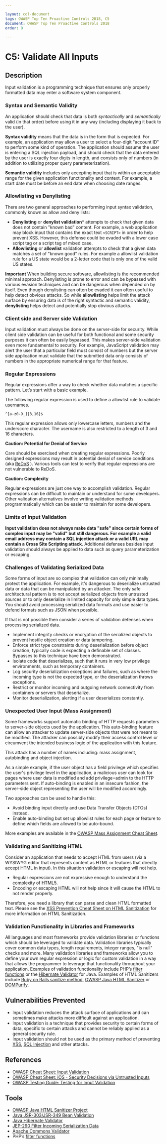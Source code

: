 ```yaml
---

layout: col-document
tags: OWASP Top Ten Proactive Controls 2018, C5
document: OWASP Top Ten Proactive Controls 2018
order: 9

---
```


# C5: Validate All Inputs

## Description
Input validation is a programming technique that ensures only properly formatted data may enter a software system component.

### Syntax and Semantic Validity
An application should check that data is both *syntactically* and *semantically* valid (in that order) before using it in any way (including displaying it back to the user).

**Syntax validity** means that the data is in the form that is expected. For example, an application may allow a user to select a four-digit "account ID" to perform some kind of operation. The application should assume the user is entering a SQL injection payload, and should check that the data entered by the user is exactly four digits in length, and consists only of numbers (in addition to utilizing proper query parameterization).

**Semantic validity** includes only accepting input that is within an acceptable range for the given application functionality and context. For example, a start date must be before an end date when choosing date ranges.

### Allowlisting vs Denylisting
There are two general approaches to performing input syntax validation, commonly known as allow and deny lists:

* **Denylisting** or **denylist validation*** attempts to check that given data does not contain "known bad" content. For example, a web application may block input that contains the exact text ``<SCRIPT>`` in order to help prevent XSS. However, this defense could be evaded with a lower case script tag or a script tag of mixed case.
* **Allowlisting** or **allowlist** validation attempts to check that a given data matches a set of "known good" rules. For example a allowlist validation rule for a US state would be a 2-letter code that is only one of the valid US states.

**Important**
When building secure software, allowlisting is the recommended minimal approach. Denylisting is prone to error and can be bypassed with various evasion techniques and can be dangerous when depended on by itself. Even though denylisting can often be evaded it can often useful to help detect obvious attacks. So while **allowlisting** helps limit the attack surface by ensuring data is of the right syntactic and semantic validity, **denylisting** helps detect and potentially stop obvious attacks.

### Client side and Server side Validation
Input validation must always be done on the server-side for security. While client side validation can be useful for both functional and some security purposes it can often be easily bypassed. This makes server-side validation even more fundamental to security. For example, JavaScript validation may alert the user that a particular field must consist of numbers but the server side application must validate that the submitted data only consists of numbers in the appropriate numerical range for that feature.

### Regular Expressions
Regular expressions offer a way to check whether data matches a specific pattern. Let’s start with a basic example.

The following regular expression is used to define a allowlist rule to validate usernames.

    ^[a-z0-9_]{3,16}$

This regular expression allows only lowercase letters, numbers and the underscore character. The username is also restricted to a length of 3 and 16 characters.

**Caution: Potential for Denial of Service**

Care should be exercised when creating regular expressions. Poorly designed expressions may result in potential denial of service conditions (aka [ReDoS](https://www.owasp.org/index.php/Regular_expression_Denial_of_Service_-_ReDoS) ). Various tools can test to verify that regular expressions are not vulnerable to ReDoS.

**Caution: Complexity**

Regular expressions are just one way to accomplish validation. Regular expressions can be difficult to maintain or understand for some developers. Other validation alternatives involve writing validation methods programmatically which can be easier to maintain for some developers.


### Limits of Input Validation

**Input validation does not always make data "safe" since certain forms of complex input may be "valid" but still dangerous. For example a valid email address may contain a SQL injection attack or a valid URL may contain a Cross Site Scripting attack**. Additional defenses besides input validation should always be applied to data such as query parameterization or escaping.

### Challenges of Validating Serialized Data
Some forms of input are so complex that validation can only minimally protect the application. For example, it's dangerous to deserialize untrusted data or data that can be manipulated by an attacker. The only safe architectural pattern is to not accept serialized objects from untrusted sources or to only deserialize in limited capacity for only simple data types. You should avoid processing serialized data formats and use easier to defend formats such as JSON when possible.

If that is not possible then consider a series of validation defenses when processing serialized data.
* Implement integrity checks or encryption of the serialized objects to prevent hostile object creation or data tampering.
* Enforce strict type constraints during deserialization before object creation; typically code is expecting a definable set of classes. Bypasses to this technique have been demonstrated.
* Isolate code that deserializes, such that it runs in very low privilege environments, such as temporary containers.
* Log security deserialization exceptions and failures, such as where the incoming type is not the expected type, or the deserialization throws exceptions.
* Restrict or monitor incoming and outgoing network connectivity from containers or servers that deserialize.
* Monitor deserialization, alerting if a user deserializes constantly.


### Unexpected User Input (Mass Assignment)
Some frameworks support automatic binding of HTTP requests parameters to server-side objects used by the application. This auto-binding feature can allow an attacker to update server-side objects that were not meant to be modified. The attacker can possibly modify their access control level or circumvent the intended business logic of the application with this feature.

This attack has a number of names including: mass assignment, autobinding and object injection.

As a simple example, if the user object has a field privilege which specifies the user's privilege level in the application, a malicious user can look for pages where user data is modified and add privilege=admin to the HTTP parameters sent.  If auto-binding is enabled in an insecure fashion, the server-side object representing the user will be modified accordingly.

Two approaches can be used to handle this:
* Avoid binding input directly and use Data Transfer Objects (DTOs) instead.
* Enable auto-binding but set up allowlist rules for each page or feature to define which fields are allowed to be auto-bound.

More examples are available in the [OWASP Mass Assignment Cheat Sheet](https://www.owasp.org/index.php/Mass_Assignment_Cheat_Sheet).

### Validating and Sanitizing HTML
Consider an application that needs to accept HTML from users (via a WYSIWYG editor that represents content as HTML or features that directly accept HTML in input). In this situation validation or escaping will not help.

* Regular expressions are not expressive enough to understand the complexity of HTML5.
* Encoding or escaping HTML will not help since it will cause the HTML to not render properly.

Therefore, you need a library that can parse and clean HTML formatted text. Please see the [XSS Prevention Cheat Sheet on HTML Sanitization](https://www.owasp.org/index.php/XSS_(Cross_Site_Scripting)_Prevention_Cheat_Sheet#RULE_.236_-_Sanitize_HTML_Markup_with_a_Library_Designed_for_the_Job) for more information on HTML Sanitization.

### Validation Functionality in Libraries and Frameworks
All languages and most frameworks provide validation libraries or functions which should be leveraged to validate data. Validation libraries typically cover common data types, length requirements, integer ranges, "is null" checks and more. Many validation libraries and frameworks allow you to define your own regular expression or logic for custom validation in a way that allows the programmer to leverage that functionality throughout your application. Examples of validation functionality include PHP’s [filter functions](https://secure.php.net/manual/en/filter.examples.validation.php) or the [Hibernate Validator](http://hibernate.org/validator/) for Java. Examples of HTML Sanitizers include [Ruby on Rails sanitize method](http://edgeapi.rubyonrails.org/classes/ActionView/Helpers/SanitizeHelper.html), [OWASP Java HTML Sanitizer](https://www.owasp.org/index.php/OWASP_Java_HTML_Sanitizer_Project) or [DOMPurify](https://github.com/cure53/DOMPurify).

## Vulnerabilities Prevented
* Input validation reduces the attack surface of applications and can sometimes make attacks more difficult against an application.
* Input validation is a technique that provides security to certain forms of data, specific to certain attacks and cannot be reliably applied as a general security rule.
* Input validation should not be used as the primary method of preventing [XSS](https://www.owasp.org/index.php/XSS_(Cross_Site_Scripting)_Prevention_Cheat_Sheet), [SQL Injection](https://www.owasp.org/index.php/SQL_Injection_Prevention_Cheat_Sheet) and other attacks.

## References
* [OWASP Cheat Sheet: Input Validation](https://www.owasp.org/index.php/Input_Validation_Cheat_Sheet)
* [OWASP Cheat Sheet: iOS - Security Decisions via Untrusted Inputs](https://www.owasp.org/index.php/IOS_Developer_Cheat_Sheet#Security_Decisions_via_Untrusted_Inputs_.28M7.29)
* [OWASP Testing Guide: Testing for Input Validation](https://www.owasp.org/index.php/Testing_for_Input_Validation)

## Tools
* [OWASP Java HTML Sanitizer Project](https://www.owasp.org/index.php/OWASP_Java_HTML_Sanitizer)
* [Java JSR-303/JSR-349 Bean Validation](http://beanvalidation.org/)
* [Java Hibernate Validator](http://hibernate.org/validator/)
* [JEP-290 Filter Incoming Serialization Data](http://openjdk.java.net/jeps/290)
* [Apache Commons Validator](https://commons.apache.org/proper/commons-validator/)
* PHP’s [filter functions](https://secure.php.net/manual/en/book.filter.php)
